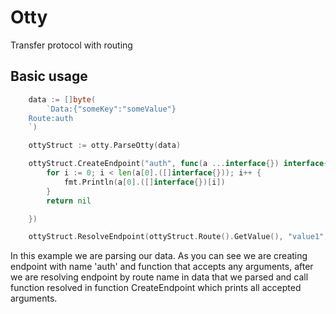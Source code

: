 # Otty
Transfer protocol with routing
## Basic usage
```go
	data := []byte(
		`Data:{"someKey":"someValue"}
	Route:auth
	`)

	ottyStruct := otty.ParseOtty(data)

	ottyStruct.CreateEndpoint("auth", func(a ...interface{}) interface{} {
		for i := 0; i < len(a[0].([]interface{})); i++ {
			fmt.Println(a[0].([]interface{})[i])
		}
		return nil

	})

	ottyStruct.ResolveEndpoint(ottyStruct.Route().GetValue(), "value1", "value2", "value3")
  ```
In this example we are parsing our data. As you can see we are creating endpoint with name 'auth' and function that accepts any arguments, after we are resolving endpoint by route name in data that we parsed and call function resolved in function CreateEndpoint which prints all accepted arguments.
